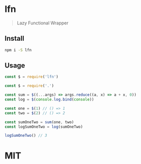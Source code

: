 # lfn

> Lazy Functional Wrapper

## Install

```bash
npm i -S lfn
```

## Usage

```javascript
const $ = require('lfn')

const $ = require('.')

const sum = $((...args) => args.reduce((a, x) => a + x, 0))
const log = $(console.log.bind(console))

const one = $(1) // () => 1
const two = $(2) // () => 2

const sumOneTwo = sum(one, two)
const logSumOneTwo = log(sumOneTwo)

logSumOneTwo() // 3
```

# MIT
